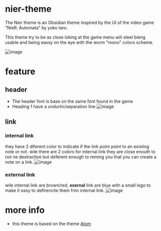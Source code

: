 # nier-theme
The Nier theme is an Obsidian theme inspired by the UI of the video game "NieR: Automata" by yoko taro.

This theme try to be as close loking at the game menu wili steel bieng usable and being eassy on the eye with the worm "mono" colors scheme.

![image](https://github.com/exloseur3d/nier-theme/blob/151bd8113dbf92e911d0ee087a49bf629565a2a6/image%20theme/miniature.png)

# feature
## header
- The header font is base on the same font found in the game
- Heading 1 have a undurlin/separation line
![image](https://github.com/exloseur3d/nier-theme/blob/e0c5fa252ad5b401b9a0a1b0a5ec1d04ff7ce9d9/image%20theme/header.png)

## link
### internal link
they have 2 diferent color to indicate if the link point point to an existing note or not. wile there are 2 colors for internal link they are close enouth to not ne destractive but deferent enough to reming you that you can create a note on a link.
![image](https://github.com/exloseur3d/nier-theme/blob/e0c5fa252ad5b401b9a0a1b0a5ec1d04ff7ce9d9/image%20theme/internal%20link.png)
### external link
wile internal link are brown/red, **exernal** link are blue with a small logo to make it easy to defirencite them frim internal link.
![image](https://github.com/exloseur3d/nier-theme/blob/e0c5fa252ad5b401b9a0a1b0a5ec1d04ff7ce9d9/image%20theme/extarnal%20link.png)



# more info
- this theme is based on the theme [Atom](https://github.com/kognise/obsidian-atom)
